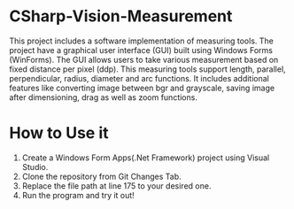 # CSharp-Vision-Measurement
This project includes a software implementation of measuring tools. 
The project have a graphical user interface (GUI) built using Windows Forms (WinForms). 
The GUI allows users to take various measurement based on fixed distance per pixel (ddp). 
This measuring tools support length, parallel, perpendicular, radius, diameter and arc functions. 
It includes additional features like converting image between bgr and grayscale, saving image after dimensioning, drag as well as zoom functions. 

# How to Use it
1. Create a Windows Form Apps(.Net Framework) project using Visual Studio.
2. Clone the repository from Git Changes Tab.
3. Replace the file path at line 175 to your desired one.
4. Run the program and try it out!
